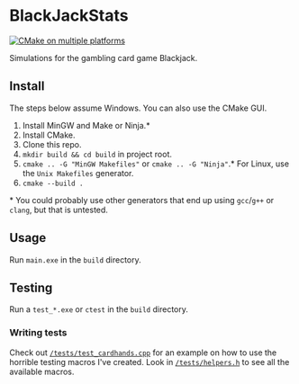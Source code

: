 # BlackJackStats

[![CMake on multiple platforms](https://github.com/UnsignedArduino/BlackJackStats/actions/workflows/cmake-multi-platform.yml/badge.svg)](https://github.com/UnsignedArduino/BlackJackStats/actions/workflows/cmake-multi-platform.yml)

Simulations for the gambling card game Blackjack.

## Install

The steps below assume Windows. You can also use the CMake GUI.

1. Install MinGW and Make or Ninja.*
2. Install CMake.
3. Clone this repo.
4. `mkdir build && cd build` in project root.
5. `cmake .. -G "MinGW Makefiles"` or `cmake .. -G "Ninja"`.* For Linux, use the `Unix Makefiles` generator.
6. `cmake --build .`

\* You could probably use other generators that end up using `gcc`/`g++` or `clang`, but that is untested.

[//]: # (`g++ src/*.cpp -o main.exe` seems to work without issues on Windows)

## Usage

Run `main.exe` in the `build` directory.

## Testing

Run a `test_*.exe` or `ctest` in the `build` directory.

### Writing tests

Check out [`/tests/test_cardhands.cpp`](tests/test_cardhands.cpp) for an example on how to use the horrible testing
macros I've created. Look in [`/tests/helpers.h`](tests/helpers.h) to see all the available macros.
